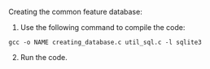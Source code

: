 Creating the common feature database:

  1. Use the following command to compile the code:
    
    gcc -o NAME creating_database.c util_sql.c -l sqlite3
    
  2. Run the code.

